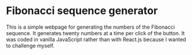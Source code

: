 # Fibonacci sequence generator
This is a simple webpage for generating the numbers of the Fibonacci sequence. It generates twenty numbers at a time per click of the button. It was coded in vanilla JavaScript rather than with React.js because I wanted to challenge myself.
